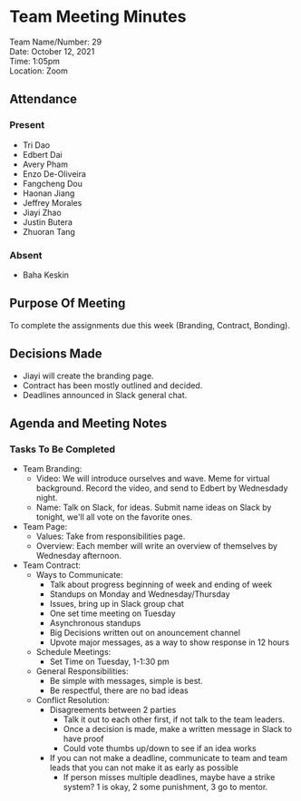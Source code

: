 # Team Meeting Minutes
Team Name/Number: 29  
Date: October 12, 2021  
Time: 1:05pm  
Location: Zoom  

## Attendance

### Present
- Tri Dao 
- Edbert Dai
- Avery Pham
- Enzo De-Oliveira
- Fangcheng Dou
- Haonan Jiang
- Jeffrey Morales
- Jiayi Zhao
- Justin Butera
- Zhuoran Tang

### Absent
- Baha Keskin

## Purpose Of Meeting
To complete the assignments due this week (Branding, Contract, Bonding).

## Decisions Made
- Jiayi will create the branding page.
- Contract has been mostly outlined and decided.
- Deadlines announced in Slack general chat.

## Agenda and Meeting Notes
### Tasks To Be Completed
- Team Branding: 
    - Video: We will introduce ourselves and wave. Meme for virtual background. Record the video, and send to Edbert by Wednesdady night.
    - Name: Talk on Slack, for ideas. Submit name ideas on Slack by tonight, we'll all vote on the favorite ones.
-  Team Page: 
   - Values: Take from responsibilities page.
   - Overview: Each member will write an overview of themselves by Wednesday afternoon.
- Team Contract:
    - Ways to Communicate:
      - Talk about progress beginning of week and ending of week
      - Standups on Monday and Wednesday/Thursday
      - Issues, bring up in Slack group chat
      - One set time meeting on Tuesday
      - Asynchronous standups
      - Big Decisions written out on anouncement channel
      - Upvote major messages, as a way to show response in 12 hours
    - Schedule Meetings:
      - Set Time on Tuesday, 1-1:30 pm
    - General Responsibilities:
      - Be simple with messages, simple is best.
      - Be respectful, there are no bad ideas
    - Conflict Resolution: 
      - Disagreements between 2 parties
        - Talk it out to each other first, if not talk to the team leaders.
        - Once a decision is made, make a written message in Slack to have proof 
        - Could vote thumbs up/down to see if an idea works 
      - If you can not make a deadline, communicate to team and team leads that you can not make it as early as possible
        - If person misses multiple deadlines, maybe have a strike system? 1 is okay, 2 some punishment, 3 go to mentor.
